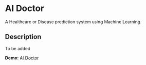 # AI Doctor

A Healthcare or Disease prediction system using Machine Learning.

## Description

To be added

**Demo:** [AI Doctor](https://aidoctor.herokuapp.com)
